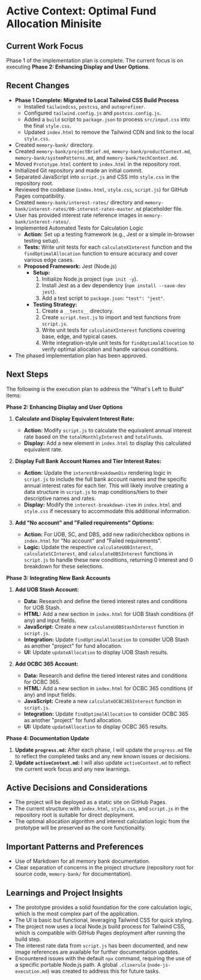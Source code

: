 # Active Context: Optimal Fund Allocation Minisite

## Current Work Focus

Phase 1 of the implementation plan is complete. The current focus is on executing __Phase 2: Enhancing Display and User Options__.

## Recent Changes

- **Phase 1 Complete: Migrated to Local Tailwind CSS Build Process**
  - Installed `tailwindcss`, `postcss`, and `autoprefixer`.
  - Configured `tailwind.config.js` and `postcss.config.js`.
  - Added a `build` script to `package.json` to process `src/input.css` into the final `style.css`.
  - Updated `index.html` to remove the Tailwind CDN and link to the local `style.css`.
- Created `memory-bank/` directory.
- Created `memory-bank/projectBrief.md`, `memory-bank/productContext.md`, `memory-bank/systemPatterns.md`, and `memory-bank/techContext.md`.
- Moved `Prototype.html` content to `index.html` in the repository root.
- Initialized Git repository and made an initial commit.
- Separated JavaScript into `script.js` and CSS into `style.css` in the repository root.
- Reviewed the codebase (`index.html`, `style.css`, `script.js`) for GitHub Pages compatibility.
- Created `memory-bank/interest-rates/` directory and `memory-bank/interest-rates/00-interest-rates-master.md` placeholder file.
- User has provided interest rate reference images in `memory-bank/interest-rates/`.
- Implemented Automated Tests for Calculation Logic
   - __Action:__ Set up a testing framework (e.g., Jest or a simple in-browser testing setup).
   - __Tests:__ Write unit tests for each `calculateXInterest` function and the `findOptimalAllocation` function to ensure accuracy and cover various edge cases.
   - __Proposed Framework:__ Jest (Node.js)
     - __Setup:__
       1. Initialize Node.js project (`npm init -y`).
       2. Install Jest as a dev dependency (`npm install --save-dev jest`).
       3. Add a test script to `package.json`: `"test": "jest"`.
     - __Testing Strategy:__
       1. Create a `__tests__` directory.
       2. Create `script.test.js` to import and test functions from `script.js`.
       3. Write unit tests for `calculateXInterest` functions covering base, edge, and typical cases.
       4. Write integration-style unit tests for `findOptimalAllocation` to verify optimal allocation and handle various conditions.
- The phased implementation plan has been approved.

## Next Steps

The following is the execution plan to address the "What's Left to Build" items:


__Phase 2: Enhancing Display and User Options__

1. __Calculate and Display Equivalent Interest Rate:__

   - __Action:__ Modify `script.js` to calculate the equivalent annual interest rate based on the `totalMonthlyInterest` and `totalFunds`.
   - __Display:__ Add a new element in `index.html` to display this calculated equivalent rate.

2. __Display Full Bank Account Names and Tier Interest Rates:__

   - __Action:__ Update the `interestBreakdownDiv` rendering logic in `script.js` to include the full bank account names and the specific annual interest rates for each tier. This will likely involve creating a data structure in `script.js` to map conditions/tiers to their descriptive names and rates.
   - __Display:__ Modify the `interest-breakdown-item` in `index.html` and `style.css` if necessary to accommodate this additional information.

3. __Add "No account" and "Failed requirements" Options:__

   - __Action:__ For UOB, SC, and DBS, add new radio/checkbox options in `index.html` for "No account" and "Failed requirements".
   - __Logic:__ Update the respective `calculateUOBInterest`, `calculateSCInterest`, and `calculateDBSInterest` functions in `script.js` to handle these new conditions, returning 0 interest and 0 breakdown for these selections.

__Phase 3: Integrating New Bank Accounts__

1. __Add UOB Stash Account:__

   - __Data:__ Research and define the tiered interest rates and conditions for UOB Stash.
   - __HTML:__ Add a new section in `index.html` for UOB Stash conditions (if any) and input fields.
   - __JavaScript:__ Create a new `calculateUOBStashInterest` function in `script.js`.
   - __Integration:__ Update `findOptimalAllocation` to consider UOB Stash as another "project" for fund allocation.
   - __UI:__ Update `updateAllocation` to display UOB Stash results.

2. __Add OCBC 365 Account:__

   - __Data:__ Research and define the tiered interest rates and conditions for OCBC 365.
   - __HTML:__ Add a new section in `index.html` for OCBC 365 conditions (if any) and input fields.
   - __JavaScript:__ Create a new `calculateOCBC365Interest` function in `script.js`.
   - __Integration:__ Update `findOptimalAllocation` to consider OCBC 365 as another "project" for fund allocation.
   - __UI:__ Update `updateAllocation` to display OCBC 365 results.

__Phase 4: Documentation Update__

1. __Update `progress.md`:__ After each phase, I will update the `progress.md` file to reflect the completed tasks and any new known issues or decisions.
2. __Update `activeContext.md`:__ I will also update `activeContext.md` to reflect the current work focus and any new learnings.


## Active Decisions and Considerations

- The project will be deployed as a static site on GitHub Pages.
- The current structure with `index.html`, `style.css`, and `script.js` in the repository root is suitable for direct deployment.
- The optimal allocation algorithm and interest calculation logic from the prototype will be preserved as the core functionality.

## Important Patterns and Preferences

- Use of Markdown for all memory bank documentation.
- Clear separation of concerns in the project structure (repository root for source code, `memory-bank/` for documentation).

## Learnings and Project Insights

- The prototype provides a solid foundation for the core calculation logic, which is the most complex part of the application.
- The UI is basic but functional, leveraging Tailwind CSS for quick styling.
- The project now uses a local Node.js build process for Tailwind CSS, which is compatible with GitHub Pages deployment after running the build step.
- The interest rate data from `script.js` has been documented, and new image references are available for further documentation updates.
- Encountered issues with the default `npx` command, requiring the use of a specific portable Node.js path. A global `.clinerule` (`node-js-execution.md`) was created to address this for future tasks.
